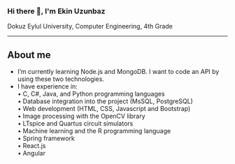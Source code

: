### Hi there 👋, I'm Ekin Uzunbaz
Dokuz Eylul University, Computer Engineering, 4th Grade <hr />
## About me
- I’m currently learning Node.js and MongoDB. I want to code an API by using these two technologies. <br />
- I have experience in: <br />
• C, C#, Java, and Python programming languages <br />
• Database integration into the project (MsSQL, PostgreSQL) <br />
• Web development (HTML, CSS, Javascript and Bootstrap) <br />
• Image processing with the OpenCV library <br />
• LTspice and Quartus circuit simulators <br />
• Machine learning and the R programming language <br />
• Spring framework <br />
• React.js <br />
• Angular <br />


<!--
**ekinuzunbaz/ekinuzunbaz** is a ✨ _special_ ✨ repository because its `README.md` (this file) appears on your GitHub profile.

Here are some ideas to get you started:

- 🔭 I’m currently working on ...
- 🌱 I’m currently learning ...
- 👯 I’m looking to collaborate on ...
- 🤔 I’m looking for help with ...
- 💬 Ask me about ...
- 📫 How to reach me: ...
- 😄 Pronouns: ...
- ⚡ Fun fact: ...
-->
